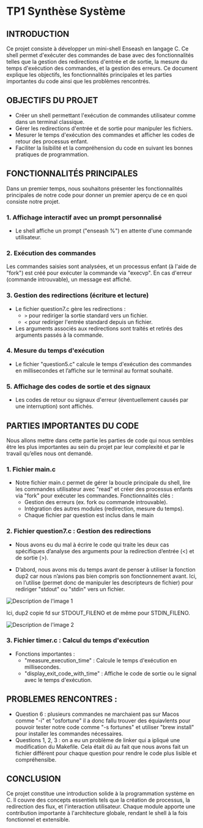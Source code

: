 # TP1 Synthèse Système

## INTRODUCTION
Ce projet consiste à développer un mini-shell Enseash en langage C. Ce shell permet d'exécuter des commandes de base avec des fonctionnalités telles que la gestion des redirections d'entrée et de sortie, la mesure du temps d'exécution des commandes, et la gestion des erreurs. Ce document explique les objectifs, les fonctionnalités principales et les parties importantes du code ainsi que les problèmes rencontrés.

## OBJECTIFS DU PROJET

- Créer un shell permettant l'exécution de commandes utilisateur comme dans un terminal classique.
- Gérer les redirections d'entrée et de sortie pour manipuler les fichiers.
- Mesurer le temps d'exécution des commandes et afficher les codes de retour des processus enfant.
- Faciliter la lisibilité et la compréhension du code en suivant les bonnes pratiques de programmation.

## FONCTIONNALITÉS PRINCIPALES

Dans un premier temps, nous souhaitons présenter les fonctionnalités principales de notre code pour donner un premier aperçu de ce en quoi consiste notre projet.

### 1. Affichage interactif avec un prompt personnalisé

- Le shell affiche un prompt ("enseash %") en attente d'une commande utilisateur.

### 2. Exécution des commandes
Les commandes saisies sont analysées, et un processus enfant (à l'aide de "fork") est créé pour exécuter la commande via "execvp". En cas d'erreur (commande introuvable), un message est affiché.

### 3. Gestion des redirections (écriture et lecture)

- Le fichier question7.c gère les redirections :
  - `>` pour rediriger la sortie standard vers un fichier.
  - `<` pour rediriger l'entrée standard depuis un fichier.
- Les arguments associés aux redirections sont traités et retirés des arguments passés à la commande.

### 4. Mesure du temps d'exécution
- Le fichier "question5.c" calcule le temps d'exécution des commandes en millisecondes et l’affiche sur le terminal au format souhaité.

### 5. Affichage des codes de sortie et des signaux
- Les codes de retour ou signaux d'erreur (éventuellement causés par une interruption) sont affichés.


## PARTIES IMPORTANTES DU CODE

Nous allons mettre dans cette partie les parties de code qui nous sembles être les plus importantes au sein du projet par leur complexité et par le travail qu’elles nous ont demandé.

### 1. Fichier main.c

- Notre fichier main.c permet de gérer la boucle principale du shell, lire les commandes utilisateur avec "read" et créer des processus enfants via "fork" pour exécuter les commandes.
Fonctionnalités clés :
  - Gestion des erreurs (ex. fork ou commande introuvable).
  - Intégration des autres modules (redirection, mesure du temps).
  - Chaque fichier par question est inclus dans le main


### 2. Fichier question7.c : Gestion des redirections

- Nous avons eu du mal à écrire le code qui traite les deux cas spécifiques d’analyse des arguments pour la redirection d’entrée (<) et de sortie (>).

- D’abord, nous avons mis du temps avant de penser à utiliser la fonction dup2 car nous n’avions pas bien compris son fonctionnement avant.  Ici, on l’utilise (permet donc de manipuler les descripteurs de fichier) pour rediriger "stdout" ou "stdin" vers un fichier.

![Description de l'image 1](image/image1.png)

Ici, dup2 copie fd sur STDOUT_FILENO et de même pour STDIN_FILENO.

![Description de l'image 2](image/image2.png)


### 3. Fichier timer.c : Calcul du temps d'exécution
- Fonctions importantes :
  - "measure_execution_time" : Calcule le temps d'exécution en millisecondes.
  - "display_exit_code_with_time" : Affiche le code de sortie ou le signal avec le temps d'exécution.


## PROBLEMES RENCONTRES :

- Question 6 : plusieurs commandes ne marchaient pas sur Macos comme "-i" et "osfortune" il a donc fallu trouver des équiavlents pour pouvoir tester notre code comme "-s fortunes" et utiliser "brew install" pour installer les commandes nécessaires.
- Questions 1, 2, 3 : on a eu un problème de linker qui a ipliqué une modification du Makefile. Cela était dû au fait que nous avons fait un fichier différent pour chaque question pour rendre le code plus lisible et compréhensibe. 

## CONCLUSION
Ce projet constitue une introduction solide à la programmation système en C. Il couvre des concepts essentiels tels que la création de processus, la redirection des flux, et l'interaction utilisateur. Chaque module apporte une contribution importante à l'architecture globale, rendant le shell à la fois fonctionnel et extensible.

